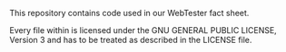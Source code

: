 This repository contains code used in our WebTester fact sheet.

Every file within is licensed under the GNU GENERAL PUBLIC LICENSE, Version 3 and has to be treated as described in the LICENSE file.
